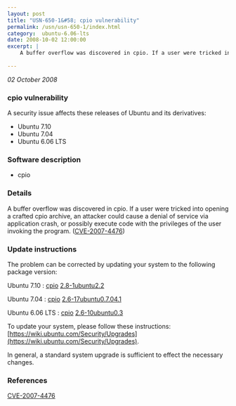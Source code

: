 ```yaml
---
layout: post
title: "USN-650-1&#58; cpio vulnerability"
permalink: /usn/usn-650-1/index.html
category:  ubuntu-6.06-lts
date: 2008-10-02 12:00:00
excerpt: |
    A buffer overflow was discovered in cpio. If a user were tricked into opening a crafted cpio archive, an attacker could cause a denial of service via application crash, or possibly execute code with the privileges of the user invoking the program. ([CVE-2007-4476](http://people.ubuntu.com/~ubuntu-security/cve/CVE-2007-4476)) 
    
--- 
```

 
 

*02 October 2008*

### cpio vulnerability

A security issue affects these releases of Ubuntu and its derivatives:

* Ubuntu 7.10
* Ubuntu 7.04
* Ubuntu 6.06 LTS

### Software description

* cpio 

### Details

A buffer overflow was discovered in cpio. If a user were tricked into opening a crafted cpio archive, an attacker could cause a denial of service via application crash, or possibly execute code with the privileges of the user invoking the program. ([CVE-2007-4476](http://people.ubuntu.com/~ubuntu-security/cve/CVE-2007-4476)) 

### Update instructions

The problem can be corrected by updating your system to the following package version:

Ubuntu 7.10
 : [cpio](https://launchpad.net/ubuntu/+source/cpio) <span> [2.8-1ubuntu2.2](https://launchpad.net/ubuntu/+source/cpio/2.8-1ubuntu2.2) </span> 

Ubuntu 7.04
 : [cpio](https://launchpad.net/ubuntu/+source/cpio) <span> [2.6-17ubuntu0.7.04.1](https://launchpad.net/ubuntu/+source/cpio/2.6-17ubuntu0.7.04.1) </span> 

Ubuntu 6.06 LTS
 : [cpio](https://launchpad.net/ubuntu/+source/cpio) <span> [2.6-10ubuntu0.3](https://launchpad.net/ubuntu/+source/cpio/2.6-10ubuntu0.3) </span> 

To update your system, please follow these instructions: [https://wiki.ubuntu.com/Security/Upgrades](https://wiki.ubuntu.com/Security/Upgrades).

In general, a standard system upgrade is sufficient to effect the necessary changes. 

### References

 
 [CVE-2007-4476](http://people.ubuntu.com/~ubuntu-security/cve/CVE-2007-4476)
 

